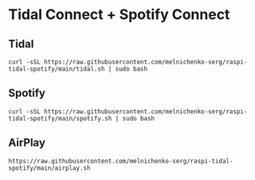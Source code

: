 Tidal Connect + Spotify Connect
=


Tidal
-  
```curl -sSL https://raw.githubusercontent.com/melnichenko-serg/raspi-tidal-spotify/main/tidal.sh | sudo bash```

Spotify
-  
```curl -sSL https://raw.githubusercontent.com/melnichenko-serg/raspi-tidal-spotify/main/spotify.sh | sudo bash```

AirPlay
-
```https://raw.githubusercontent.com/melnichenko-serg/raspi-tidal-spotify/main/airplay.sh```